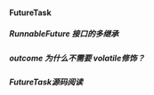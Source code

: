 #### FutureTask

##### RunnableFuture 接口的多继承



##### outcome 为什么不需要 volatile修饰？



##### FutureTask源码阅读




